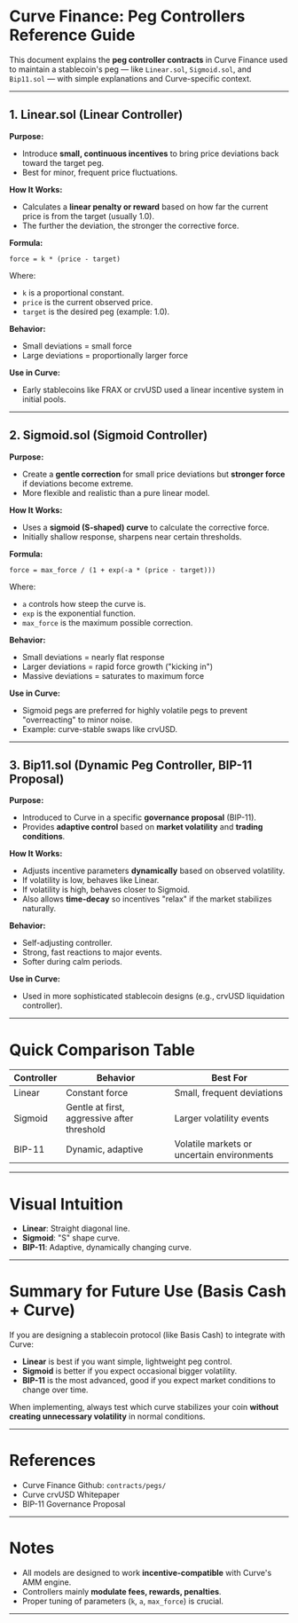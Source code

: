 # Curve Finance: Peg Controllers Reference Guide

This document explains the **peg controller contracts** in Curve Finance used to maintain a stablecoin's peg — like `Linear.sol`, `Sigmoid.sol`, and `Bip11.sol` — with simple explanations and Curve-specific context.

---

## 1. Linear.sol (Linear Controller)

**Purpose:**

- Introduce **small, continuous incentives** to bring price deviations back toward the target peg.
- Best for minor, frequent price fluctuations.

**How It Works:**

- Calculates a **linear penalty or reward** based on how far the current price is from the target (usually 1.0).
- The further the deviation, the stronger the corrective force.

**Formula:**

```
force = k * (price - target)
```

Where:

- `k` is a proportional constant.
- `price` is the current observed price.
- `target` is the desired peg (example: 1.0).

**Behavior:**

- Small deviations = small force
- Large deviations = proportionally larger force

**Use in Curve:**

- Early stablecoins like FRAX or crvUSD used a linear incentive system in initial pools.

---

## 2. Sigmoid.sol (Sigmoid Controller)

**Purpose:**

- Create a **gentle correction** for small price deviations but **stronger force** if deviations become extreme.
- More flexible and realistic than a pure linear model.

**How It Works:**

- Uses a **sigmoid (S-shaped) curve** to calculate the corrective force.
- Initially shallow response, sharpens near certain thresholds.

**Formula:**

```
force = max_force / (1 + exp(-a * (price - target)))
```

Where:

- `a` controls how steep the curve is.
- `exp` is the exponential function.
- `max_force` is the maximum possible correction.

**Behavior:**

- Small deviations = nearly flat response
- Larger deviations = rapid force growth ("kicking in")
- Massive deviations = saturates to maximum force

**Use in Curve:**

- Sigmoid pegs are preferred for highly volatile pegs to prevent "overreacting" to minor noise.
- Example: curve-stable swaps like crvUSD.

---

## 3. Bip11.sol (Dynamic Peg Controller, BIP-11 Proposal)

**Purpose:**

- Introduced to Curve in a specific **governance proposal** (BIP-11).
- Provides **adaptive control** based on **market volatility** and **trading conditions**.

**How It Works:**

- Adjusts incentive parameters **dynamically** based on observed volatility.
- If volatility is low, behaves like Linear.
- If volatility is high, behaves closer to Sigmoid.
- Also allows **time-decay** so incentives "relax" if the market stabilizes naturally.

**Behavior:**

- Self-adjusting controller.
- Strong, fast reactions to major events.
- Softer during calm periods.

**Use in Curve:**

- Used in more sophisticated stablecoin designs (e.g., crvUSD liquidation controller).

---

# Quick Comparison Table

| Controller | Behavior                                    | Best For                                   |
| ---------- | ------------------------------------------- | ------------------------------------------ |
| Linear     | Constant force                              | Small, frequent deviations                 |
| Sigmoid    | Gentle at first, aggressive after threshold | Larger volatility events                   |
| BIP-11     | Dynamic, adaptive                           | Volatile markets or uncertain environments |

---

# Visual Intuition

- **Linear**: Straight diagonal line.
- **Sigmoid**: "S" shape curve.
- **BIP-11**: Adaptive, dynamically changing curve.

---

# Summary for Future Use (Basis Cash + Curve)

If you are designing a stablecoin protocol (like Basis Cash) to integrate with Curve:

- **Linear** is best if you want simple, lightweight peg control.
- **Sigmoid** is better if you expect occasional bigger volatility.
- **BIP-11** is the most advanced, good if you expect market conditions to change over time.

When implementing, always test which curve stabilizes your coin **without creating unnecessary volatility** in normal conditions.

---

# References

- Curve Finance Github: `contracts/pegs/`
- Curve crvUSD Whitepaper
- BIP-11 Governance Proposal

---

# Notes

- All models are designed to work **incentive-compatible** with Curve's AMM engine.
- Controllers mainly **modulate fees, rewards, penalties**.
- Proper tuning of parameters (`k`, `a`, `max_force`) is crucial.

---
